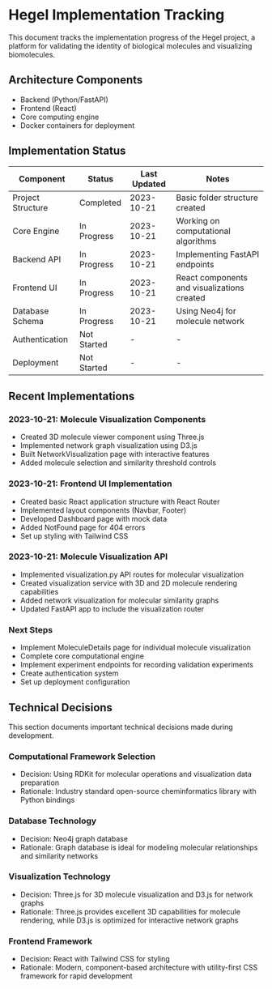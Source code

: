 # Hegel Implementation Tracking

This document tracks the implementation progress of the Hegel project, a platform for validating the identity of biological molecules and visualizing biomolecules.

## Architecture Components

- Backend (Python/FastAPI)
- Frontend (React)
- Core computing engine
- Docker containers for deployment

## Implementation Status

| Component | Status | Last Updated | Notes |
|-----------|--------|--------------|-------|
| Project Structure | Completed | 2023-10-21 | Basic folder structure created |
| Core Engine | In Progress | 2023-10-21 | Working on computational algorithms |
| Backend API | In Progress | 2023-10-21 | Implementing FastAPI endpoints |
| Frontend UI | In Progress | 2023-10-21 | React components and visualizations created |
| Database Schema | In Progress | 2023-10-21 | Using Neo4j for molecule network |
| Authentication | Not Started | - | - |
| Deployment | Not Started | - | - |

## Recent Implementations

### 2023-10-21: Molecule Visualization Components
- Created 3D molecule viewer component using Three.js
- Implemented network graph visualization using D3.js
- Built NetworkVisualization page with interactive features
- Added molecule selection and similarity threshold controls

### 2023-10-21: Frontend UI Implementation
- Created basic React application structure with React Router
- Implemented layout components (Navbar, Footer)
- Developed Dashboard page with mock data
- Added NotFound page for 404 errors
- Set up styling with Tailwind CSS

### 2023-10-21: Molecule Visualization API
- Implemented visualization.py API routes for molecular visualization
- Created visualization service with 3D and 2D molecule rendering capabilities
- Added network visualization for molecular similarity graphs
- Updated FastAPI app to include the visualization router

### Next Steps
- Implement MoleculeDetails page for individual molecule visualization
- Complete core computational engine
- Implement experiment endpoints for recording validation experiments
- Create authentication system
- Set up deployment configuration

## Technical Decisions

This section documents important technical decisions made during development.

### Computational Framework Selection
- Decision: Using RDKit for molecular operations and visualization data preparation
- Rationale: Industry standard open-source cheminformatics library with Python bindings

### Database Technology 
- Decision: Neo4j graph database
- Rationale: Graph database is ideal for modeling molecular relationships and similarity networks

### Visualization Technology
- Decision: Three.js for 3D molecule visualization and D3.js for network graphs
- Rationale: Three.js provides excellent 3D capabilities for molecule rendering, while D3.js is optimized for interactive network graphs

### Frontend Framework
- Decision: React with Tailwind CSS for styling
- Rationale: Modern, component-based architecture with utility-first CSS framework for rapid development 